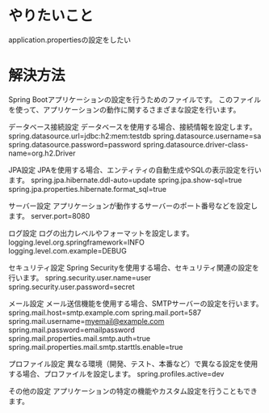 # やりたいこと
application.propertiesの設定をしたい

# 解決方法
Spring Bootアプリケーションの設定を行うためのファイルです。
このファイルを使って、アプリケーションの動作に関するさまざまな設定を行います。

データベース接続設定
データベースを使用する場合、接続情報を設定します。
spring.datasource.url=jdbc:h2:mem:testdb
spring.datasource.username=sa
spring.datasource.password=password
spring.datasource.driver-class-name=org.h2.Driver

JPA設定
JPAを使用する場合、エンティティの自動生成やSQLの表示設定を行います。
spring.jpa.hibernate.ddl-auto=update
spring.jpa.show-sql=true
spring.jpa.properties.hibernate.format_sql=true

サーバー設定
アプリケーションが動作するサーバーのポート番号などを設定します。
server.port=8080

ログ設定
ログの出力レベルやフォーマットを設定します。
logging.level.org.springframework=INFO
logging.level.com.example=DEBUG

セキュリティ設定
Spring Securityを使用する場合、セキュリティ関連の設定を行います。
spring.security.user.name=user
spring.security.user.password=secret

メール設定
メール送信機能を使用する場合、SMTPサーバーの設定を行います。
spring.mail.host=smtp.example.com
spring.mail.port=587
spring.mail.username=myemail@example.com
spring.mail.password=emailpassword
spring.mail.properties.mail.smtp.auth=true
spring.mail.properties.mail.smtp.starttls.enable=true

プロファイル設定
異なる環境（開発、テスト、本番など）で異なる設定を使用する場合、プロファイルを設定します。
spring.profiles.active=dev

その他の設定
アプリケーションの特定の機能やカスタム設定を行うこともできます。
